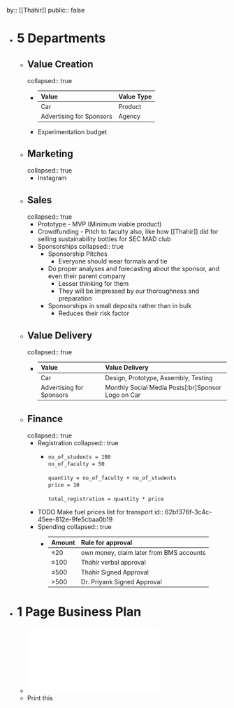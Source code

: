 by:: [[Thahir]]
public:: false

- # 5 Departments
	- ## Value Creation
	  collapsed:: true
		- |Value|Value Type|
		  |--|--|
		  |Car|Product|
		  |Advertising for Sponsors|Agency|
		- Experimentation budget
	- ## Marketing
	  collapsed:: true
		- Instagram
	- ## Sales
	  collapsed:: true
		- Prototype - MVP (Minimum viable product)
		- Crowdfunding - Pitch to faculty also, like how [[Thahir]] did for selling sustainability bottles for SEC MAD club
		- Sponsorships
		  collapsed:: true
			- Sponsorship Pitches
				- Everyone should wear formals and tie
			- Do proper analyses and forecasting about the sponsor, and even their parent company
				- Lesser thinking for them
				- They will be impressed by our thoroughness and preparation
			- Sponsorships in small deposits rather than in bulk
				- Reduces their risk factor
	- ## Value Delivery
	  collapsed:: true
		- |Value|Value Delivery|
		  |--|--|
		  |Car|Design, Prototype, Assembly, Testing|
		  |Advertising for Sponsors|Monthly Social Media Posts[:br]Sponsor Logo on Car|
	- ## Finance
	  collapsed:: true
		- Registration
		  collapsed:: true
			- ```calc
			  no_of_students = 100
			  no_of_faculty = 50
			  
			  quantity = no_of_faculty + no_of_students
			  price = 10
			  
			  total_registration = quantity * price
			  ```
		- TODO Make fuel prices list for transport
		  id:: 62bf376f-3c4c-45ee-812e-9fe5cbaa0b19
		- Spending
		  collapsed:: true
			- |Amount|Rule for approval|
			  |--|--|
			  |≤20|own money, claim later from BMS accounts|
			  |≤100|Thahir verbal approval|
			  |≤500|Thahir Signed Approval|
			  |>500|Dr. Priyank Signed Approval|
- # 1 Page Business Plan
	- ![business-plan.pdf](../assets/business-plan_1655752050975_0.pdf)
	- Print this